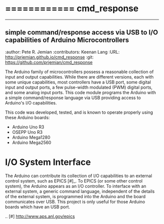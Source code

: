 
============
cmd_response
============

--------------------------------------------------------------------------------------
simple command/response access via USB to I/O capabilities of Arduino Microcontrollers
--------------------------------------------------------------------------------------

:author: Pete R. Jemian <prjemian gmail com>
:contributors:  Keenan Lang
:URL: http://prjemian.github.io/cmd_response
:git: https://github.com/prjemian/cmd_response

The Arduino family of microcontrollers possess a reasonable
collection of input and output capabilities.  While there are
different versions, each with some unique capabilities, most
controllers have a USB port, some digital input and output ports,
a few pulse-width modulated (PWM) digital ports, and some analog
input ports.  This code module programs the Arduino with a 
simple command/response language via USB providing access to 
Arduino's I/O capabilities.

This code was developed, tested, and is known 
to operate properly using these Arduino boards:

* Arduino Uno R3
* OSEPP Uno R3
* Arduino Mega1280
* Arduino Mega2560

I/O System Interface
====================

The Arduino can contribute its collection of
I/O capabilities to an external control system, 
such as EPICS [#]_.  To EPICS (or some
other control system), the Arduino appears as
an I/O controller.
To interface with an external system, 
a generic command language, independent of the 
details of the external system, 
is programmed into the Arduino
and the board communicates over USB.
This project is only useful for those Arduino boards
which have an USB port.

.. [#] http://www.aps.anl.gov/epics
